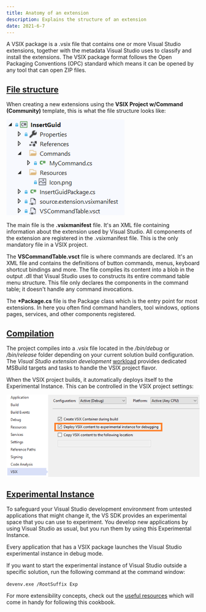 ```yaml
---
title: Anatomy of an extension
description: Explains the structure of an extension
date: 2021-6-7
---
```


A VSIX package is a .vsix file that contains one or more Visual Studio extensions, together with the metadata Visual Studio uses to classify and install the extensions. The VSIX package format follows the Open Packaging Conventions (OPC) standard which means it can be opened by any tool that can open ZIP files.

## [File structure](#file-structure)
When creating a new extensions using the **VSIX Project w/Command (Community)** template, this is what the file structure looks like:

![File structure of a VSIX project](../assets/img/new-project-files.png)

The main file is the **.vsixmanifest** file. It's an XML file containing information about the extension used by Visual Studio. All components of the extension are registered in the .vsixmanifest file. This is the only mandatory file in a VSIX project.

The **VSCommandTable.vsct** file is where commands are declared. It's an XML file and contains the definitions of button commands, menus, keyboard shortcut bindings and more. The file compiles its content into a blob in the output .dll that Visual Studio uses to constructs its entire command table menu structure. This file only declares the components in the command table; it doesn't handle any command invocations.

The **\*Package.cs** file is the Package class which is the entry point for most extensions. In here you often find command handlers, tool windows, options pages, services, and other components registered.

## [Compilation](#compilation)
The project compiles into a .vsix file located in the */bin/debug* or */bin/release* folder depending on your current solution build configuration. The *Visual Studio extension development* [workload](get-the-tools.html) provides dedicated MSBuild targets and tasks to handle the VSIX project flavor.

When the VSIX project builds, it automatically deploys itself to the Experimental Instance. This can be controlled in the VSIX project settings: 

![VSIX project properties](../assets/img/deploy-vsix-experimental-instance.png)

## [Experimental Instance](#experimental-instance)
To safeguard your Visual Studio development environment from untested applications that might change it, the VS SDK provides an experimental space that you can use to experiment. You develop new applications by using Visual Studio as usual, but you run them by using this Experimental Instance.

Every application that has a VSIX package launches the Visual Studio experimental instance in debug mode.

If you want to start the experimental instance of Visual Studio outside a specific solution, run the following command at the command window:

`devenv.exe /RootSuffix Exp`

For more extensibility concepts, check out the [useful resources](useful-resources.html) which will come in handy for following this cookbook.
